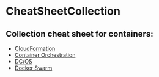 # CheatSheetCollection

## Collection cheat sheet for containers:


- [CloudFormation](https://docs.aws.amazon.com/cli/latest/reference/cloudformation/index.html)
- [Container Orchestration](Containers/ContainerOrchestration.md)
- [DC/OS](https://docs.mesosphere.com/1.11/cli/command-reference/)
- [Docker Swarm](Containers/DockerSwarm.md)




